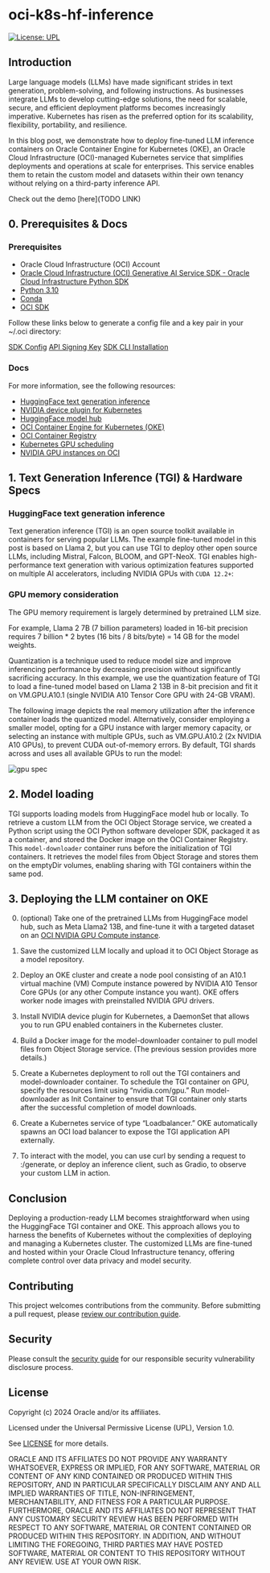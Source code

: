 # oci-k8s-hf-inference

[![License: UPL](https://img.shields.io/badge/license-UPL-green)](https://img.shields.io/badge/license-UPL-green)<!--[![Quality gate](https://sonarcloud.io/api/project_badges/quality_gate?project=oracle-devrel_oci-k8s-hf-inference)](https://sonarcloud.io/dashboard?id=oracle-devrel_oci-k8s-hf-inference)-->

## Introduction

Large language models (LLMs) have made significant strides in text generation, problem-solving, and following instructions. As businesses integrate LLMs to develop cutting-edge solutions, the need for scalable, secure, and efficient deployment platforms becomes increasingly imperative. Kubernetes has risen as the preferred option for its scalability, flexibility, portability, and resilience.

In this blog post, we demonstrate how to deploy fine-tuned LLM inference containers on Oracle Container Engine for Kubernetes (OKE), an Oracle Cloud Infrastructure (OCI)-managed Kubernetes service that simplifies deployments and operations at scale for enterprises. This service enables them to retain the custom model and datasets within their own tenancy without relying on a third-party inference API.

Check out the demo [here](TODO LINK)

## 0. Prerequisites & Docs

### Prerequisites

- Oracle Cloud Infrastructure (OCI) Account
- [Oracle Cloud Infrastructure (OCI) Generative AI Service SDK - Oracle Cloud Infrastructure Python SDK](https://pypi.org/project/oci/)
- [Python 3.10](https://www.python.org/downloads/release/python-3100/)
- [Conda](https://conda.io/projects/conda/en/latest/user-guide/install/index.html)
- [OCI SDK](https://docs.oracle.com/en-us/iaas/Content/API/Concepts/sdkconfig.htm)

Follow these links below to generate a config file and a key pair in your ~/.oci directory:

[SDK Config](https://docs.oracle.com/en-us/iaas/Content/API/Concepts/sdkconfig.htm)
[API Signing Key](https://docs.oracle.com/en-us/iaas/Content/API/Concepts/apisigningkey.htm)
[SDK CLI Installation](https://docs.oracle.com/en-us/iaas/Content/API/SDKDocs/cliinstall.htm#configfile)

### Docs

For more information, see the following resources:

- [HuggingFace text generation inference](http://https//github.com/huggingface/text-generation-inference)
- [NVIDIA device plugin for Kubernetes](https://github.com/NVIDIA/k8s-device-plugin#deployment-via-helm)
- [HuggingFace model hub](https://huggingface.co/models)
- [OCI Container Engine for Kubernetes (OKE)](https://www.oracle.com/cloud/cloud-native/container-engine-kubernetes/)
- [OCI Container Registry](https://docs.oracle.com/en-us/iaas/Content/Registry/Concepts/registryoverview.htm)
- [Kubernetes GPU scheduling](https://kubernetes.io/docs/tasks/manage-gpus/scheduling-gpus/)
- [NVIDIA GPU instances on OCI](https://www.oracle.com/cloud/compute/gpu/)

## 1. Text Generation Inference (TGI) & Hardware Specs

### HuggingFace text generation inference

Text generation inference (TGI) is an open source toolkit available in containers for serving popular LLMs. The example fine-tuned model in this post is based on Llama 2, but you can use TGI to deploy other open source LLMs, including Mistral, Falcon, BLOOM, and GPT-NeoX. TGI enables high-performance text generation with various optimization features supported on multiple AI accelerators, including NVIDIA GPUs with `CUDA 12.2+`:

### GPU memory consideration

The GPU memory requirement is largely determined by pretrained LLM size.

For example, Llama 2 7B (7 billion parameters) loaded in 16-bit precision requires 7 billion * 2 bytes (16 bits / 8 bits/byte) = 14 GB for the model weights.

Quantization is a technique used to reduce model size and improve inferencing performance by decreasing precision without significantly sacrificing accuracy. In this example, we use the quantization feature of TGI to load a fine-tuned model based on Llama 2 13B in 8-bit precision and fit it on VM.GPU.A10.1 (single NVIDIA A10 Tensor Core GPU with 24-GB VRAM).

The following image depicts the real memory utilization after the inference container loads the quantized model. Alternatively, consider employing a smaller model, opting for a GPU instance with larger memory capacity, or selecting an instance with multiple GPUs, such as VM.GPU.A10.2 (2x NVIDIA A10 GPUs), to prevent CUDA out-of-memory errors. By default, TGI shards across and uses all available GPUs to run the model:

![gpu spec](./img/gpu_specs.avif)

## 2. Model loading

TGI supports loading models from HuggingFace model hub or locally. To retrieve a custom LLM from the OCI Object Storage service, we created a Python script using the OCI Python software developer SDK, packaged it as a container, and stored the Docker image on the OCI Container Registry. This `model-downloader` container runs before the initialization of TGI containers. It retrieves the model files from Object Storage and stores them on the emptyDir volumes, enabling sharing with TGI containers within the same pod.

## 3. Deploying the LLM container on OKE

0. (optional) Take one of the pretrained LLMs from HuggingFace model hub, such as Meta Llama2 13B, and fine-tune it with a targeted dataset on an [OCI NVIDIA GPU Compute instance](https://www.oracle.com/cloud/compute/gpu/#choice?source=:so:ch:or:awr::::).

1. Save the customized LLM locally and upload it to OCI Object Storage as a model repository.

2. Deploy an OKE cluster and create a node pool consisting of an A10.1 virtual machine (VM) Compute instance powered by NVIDIA A10 Tensor Core GPUs (or any other Compute instance you want). OKE offers worker node images with preinstalled NVIDIA GPU drivers.

3. Install NVIDIA device plugin for Kubernetes, a DaemonSet that allows you to run GPU enabled containers in the Kubernetes cluster.

4. Build a Docker image for the model-downloader container to pull model files from Object Storage service. (The previous session provides more details.)

5. Create a Kubernetes deployment to roll out the TGI containers and model-downloader container. To schedule the TGI container on GPU, specify the resources limit using “nvidia.com/gpu.” Run model-downloader as Init Container to ensure that TGI container only starts after the successful completion of model downloads.

6. Create a Kubernetes service of type “Loadbalancer.” OKE automatically spawns an OCI load balancer to expose the TGI application API externally.

7. To interact with the model, you can use curl by sending a request to <Load Balancer IP address>:<port>/generate, or deploy an inference client, such as Gradio, to observe your custom LLM in action.


## Conclusion

Deploying a production-ready LLM becomes straightforward when using the HuggingFace TGI container and OKE. This approach allows you to harness the benefits of Kubernetes without the complexities of deploying and managing a Kubernetes cluster. The customized LLMs are fine-tuned and hosted within your Oracle Cloud Infrastructure tenancy, offering complete control over data privacy and model security.

## Contributing

<!-- If your project has specific contribution requirements, update the
    CONTRIBUTING.md file to ensure those requirements are clearly explained. -->

This project welcomes contributions from the community. Before submitting a pull
request, please [review our contribution guide](./CONTRIBUTING.md).

## Security

Please consult the [security guide](./SECURITY.md) for our responsible security
vulnerability disclosure process.

## License

Copyright (c) 2024 Oracle and/or its affiliates.

Licensed under the Universal Permissive License (UPL), Version 1.0.

See [LICENSE](LICENSE.txt) for more details.

ORACLE AND ITS AFFILIATES DO NOT PROVIDE ANY WARRANTY WHATSOEVER, EXPRESS OR IMPLIED, FOR ANY SOFTWARE, MATERIAL OR CONTENT OF ANY KIND CONTAINED OR PRODUCED WITHIN THIS REPOSITORY, AND IN PARTICULAR SPECIFICALLY DISCLAIM ANY AND ALL IMPLIED WARRANTIES OF TITLE, NON-INFRINGEMENT, MERCHANTABILITY, AND FITNESS FOR A PARTICULAR PURPOSE.  FURTHERMORE, ORACLE AND ITS AFFILIATES DO NOT REPRESENT THAT ANY CUSTOMARY SECURITY REVIEW HAS BEEN PERFORMED WITH RESPECT TO ANY SOFTWARE, MATERIAL OR CONTENT CONTAINED OR PRODUCED WITHIN THIS REPOSITORY. IN ADDITION, AND WITHOUT LIMITING THE FOREGOING, THIRD PARTIES MAY HAVE POSTED SOFTWARE, MATERIAL OR CONTENT TO THIS REPOSITORY WITHOUT ANY REVIEW. USE AT YOUR OWN RISK.
